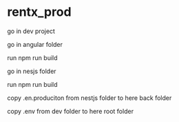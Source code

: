 # rentx_prod

go in dev project

go in angular folder

run npm run build

go in nesjs folder

run npm run build

copy .en.produciton from nestjs folder to here back folder

copy .env from dev folder to here root folder